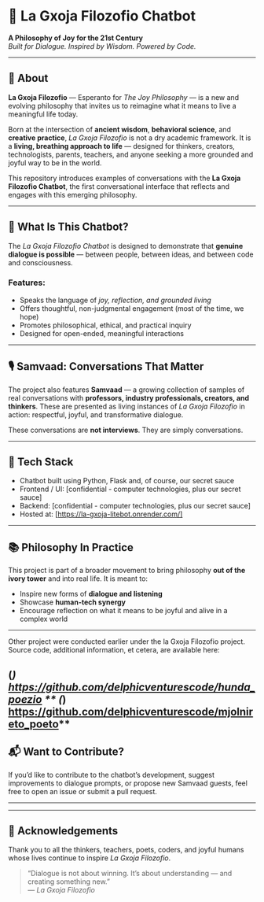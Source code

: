 # 🤖 La Gxoja Filozofio Chatbot

**A Philosophy of Joy for the 21st Century**  
*Built for Dialogue. Inspired by Wisdom. Powered by Code.*

---

## 🌟 About

**La Gxoja Filozofio** — Esperanto for *The Joy Philosophy* — is a new and evolving philosophy that invites us to reimagine what it means to live a meaningful life today.

Born at the intersection of **ancient wisdom**, **behavioral science**, and **creative practice**, *La Gxoja Filozofio* is not a dry academic framework. It is a **living, breathing approach to life** — designed for thinkers, creators, technologists, parents, teachers, and anyone seeking a more grounded and joyful way to be in the world.

This repository introduces examples of conversations with the **La Gxoja Filozofio Chatbot**, the first conversational interface that reflects and engages with this emerging philosophy.

---

## 💬 What Is This Chatbot?

The *La Gxoja Filozofio Chatbot* is designed to demonstrate that **genuine dialogue is possible** — between people, between ideas, and between code and consciousness.

### Features:
- Speaks the language of *joy, reflection, and grounded living*
- Offers thoughtful, non-judgmental engagement (most of the time, we hope)
- Promotes philosophical, ethical, and practical inquiry
- Designed for open-ended, meaningful interactions

---

## 🎙️ Samvaad: Conversations That Matter

The project also features **Samvaad** — a growing collection of samples of real conversations with **professors, industry professionals, creators, and thinkers**. These are presented as living instances of *La Gxoja Filozofio* in action: respectful, joyful, and transformative dialogue.

These conversations are **not interviews**. They are simply conversations.

---

## 🔧 Tech Stack

- Chatbot built using Python, Flask and, of course, our secret sauce
- Frontend / UI: [confidential - computer technologies, plus our secret sauce]
- Backend: [confidential - computer technologies, plus our secret sauce]
- Hosted at: [https://la-gxoja-litebot.onrender.com/]

---

## 📚 Philosophy In Practice

This project is part of a broader movement to bring philosophy **out of the ivory tower** and into real life. It is meant to:
- Inspire new forms of **dialogue and listening**
- Showcase **human-tech synergy**
- Encourage reflection on what it means to be joyful and alive in a complex world

---
Other project were conducted earlier under the la Gxoja Filozofio project. Source code, additional information, et cetera, are available here:

(*) https://github.com/delphicventurescode/hunda_poezio
**
(*) https://github.com/delphicventurescode/mjolnireto_poeto**
---

## 📬 Want to Contribute?

If you’d like to contribute to the chatbot’s development, suggest improvements to dialogue prompts, or propose new Samvaad guests, feel free to open an issue or submit a pull request.

---


---

## 🙏 Acknowledgements

Thank you to all the thinkers, teachers, poets, coders, and joyful humans whose lives continue to inspire *La Gxoja Filozofio*.

> “Dialogue is not about winning. It’s about understanding — and creating something new.”  
> — *La Gxoja Filozofio*
